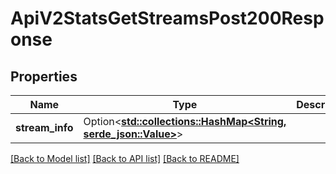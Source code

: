 # ApiV2StatsGetStreamsPost200Response

## Properties

Name | Type | Description | Notes
------------ | ------------- | ------------- | -------------
**stream_info** | Option<[**std::collections::HashMap<String, serde_json::Value>**](serde_json::Value.md)> |  | [optional]

[[Back to Model list]](../README.md#documentation-for-models) [[Back to API list]](../README.md#documentation-for-api-endpoints) [[Back to README]](../README.md)


